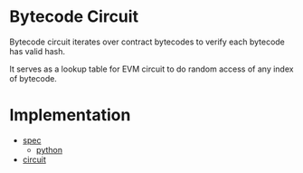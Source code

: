 # Bytecode Circuit

Bytecode circuit iterates over contract bytecodes to verify each bytecode has valid hash.

It serves as a lookup table for EVM circuit to do random access of any index of bytecode.

# Implementation

- [spec](https://github.com/appliedzkp/zkevm-specs/blob/master/specs/bytecode-proof.md)
    - [python](https://github.com/appliedzkp/zkevm-specs/blob/master/src/zkevm_specs/bytecode.py)
- [circuit](https://github.com/appliedzkp/zkevm-circuits/tree/main/zkevm-circuits/src/bytecode_circuit)
